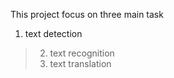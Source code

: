 This project focus on three main task
  1. text detection
> 2. text recognition
> 3. text translation